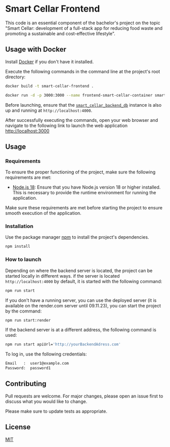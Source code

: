 # Smart Cellar Frontend

This code is an essential component of the bachelor's project on the topic "Smart Cellar: development of a full-stack app for reducing food waste and promoting a sustainable and cost-effective lifestyle".


## Usage with Docker
Install [Docker](https://www.docker.com/get-started/) if you don't have it installed.

Execute the following commands in the command line at the project's root directory:
```bash
docker build -t smart-cellar-frontend .
```
```bash
docker run -d -p 3000:3000 --name frontend-smart-cellar-container smart-cellar-frontend
```
Before launching, ensure that the [`smart_cellar_backend_db`](https://gitlab.elektrotechnik.hs-augsburg.de/namu1848/smart_cellar_backend_db) instance is also up and running at `http://localhost:4000`.

After successfully executing the commands, open your web browser and navigate to the following link to launch the web application
[http://localhost:3000](http://localhost:3000)


## Usage

### Requirements

To ensure the proper functioning of the project, make sure the following requirements are met:

* [Node.js 18](https://nodejs.org/en/download): Ensure that you have Node.js version 18 or higher installed. This is necessary to provide the runtime environment for running the application.

Make sure these requirements are met before starting the project to ensure smooth execution of the application.

### Installation
Use the package manager [npm](https://docs.npmjs.com/downloading-and-installing-node-js-and-npm) to install the project's dependencies.

```bash
npm install
```
### How to launch

Depending on where the backend server is located, the project can be started locally in different ways.
if the server is located `http://localhost:4000` by default, it is started with the following command:
```bash
npm run start
```
If you don't have a running server, you can use the deployed server (it is available on the render.com server until 09.11.23),
you can start the project by the command:
```bash
npm run start:render
```
If the backend server is at a different address, the following command is used:
```bash
npm run start apiUrl='http://yourBackendAdress.com'
```

To log in, use the following credentials:
```bash
Email   :  user1@example.com
Password:  password1
```

## Contributing

Pull requests are welcome. For major changes, please open an issue first
to discuss what you would like to change.

Please make sure to update tests as appropriate.

## License

[MIT](LICENSE)
